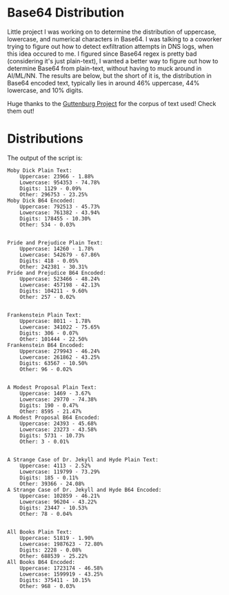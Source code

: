 # Base64 Distribution

Little project I was working on to determine the distribution of uppercase, lowercase, and numerical characters in Base64. I was talking to a coworker trying to figure out how to detect exfiltration attempts in DNS logs, when this idea occured to me. I figured since Base64 regex is pretty bad (considering it's just plain-text), I wanted a better way to figure out how to determine Base64 from plain-text, without having to muck around in AI/ML/NN. The results are below, but the short of it is, the distribution in Base64 encoded text, typically lies in around 46% uppercase, 44% lowercase, and 10% digits.

Huge thanks to the [Guttenburg Project](https://www.gutenberg.org/) for the corpus of text used! Check them out!

# Distributions

The output of the script is:

```
Moby Dick Plain Text:
	Uppercase: 23966 - 1.88%
	Lowercase: 954353 - 74.78%
	Digits: 1129 - 0.09%
	Other: 296753 - 23.25%
Moby Dick B64 Encoded:
	Uppercase: 792513 - 45.73%
	Lowercase: 761382 - 43.94%
	Digits: 178455 - 10.30%
	Other: 534 - 0.03%


Pride and Prejudice Plain Text:
	Uppercase: 14260 - 1.78%
	Lowercase: 542679 - 67.86%
	Digits: 418 - 0.05%
	Other: 242381 - 30.31%
Pride and Prejudice B64 Encoded:
	Uppercase: 523466 - 48.24%
	Lowercase: 457198 - 42.13%
	Digits: 104211 - 9.60%
	Other: 257 - 0.02%


Frankenstein Plain Text:
	Uppercase: 8011 - 1.78%
	Lowercase: 341022 - 75.65%
	Digits: 306 - 0.07%
	Other: 101444 - 22.50%
Frankenstein B64 Encoded:
	Uppercase: 279943 - 46.24%
	Lowercase: 261862 - 43.25%
	Digits: 63567 - 10.50%
	Other: 96 - 0.02%


A Modest Proposal Plain Text:
	Uppercase: 1469 - 3.67%
	Lowercase: 29770 - 74.38%
	Digits: 190 - 0.47%
	Other: 8595 - 21.47%
A Modest Proposal B64 Encoded:
	Uppercase: 24393 - 45.68%
	Lowercase: 23273 - 43.58%
	Digits: 5731 - 10.73%
	Other: 3 - 0.01%


A Strange Case of Dr. Jekyll and Hyde Plain Text:
	Uppercase: 4113 - 2.52%
	Lowercase: 119799 - 73.29%
	Digits: 185 - 0.11%
	Other: 39366 - 24.08%
A Strange Case of Dr. Jekyll and Hyde B64 Encoded:
	Uppercase: 102859 - 46.21%
	Lowercase: 96204 - 43.22%
	Digits: 23447 - 10.53%
	Other: 78 - 0.04%


All Books Plain Text:
	Uppercase: 51819 - 1.90%
	Lowercase: 1987623 - 72.80%
	Digits: 2228 - 0.08%
	Other: 688539 - 25.22%
All Books B64 Encoded:
	Uppercase: 1723174 - 46.58%
	Lowercase: 1599919 - 43.25%
	Digits: 375411 - 10.15%
	Other: 968 - 0.03%
```
